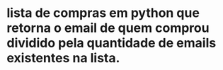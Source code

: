 # lista de compras em python que retorna o email de quem comprou dividido pela quantidade de emails existentes na lista.
